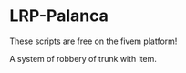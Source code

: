 # LRP-Palanca

These scripts are free on the fivem platform!

A system of robbery of trunk with item.
